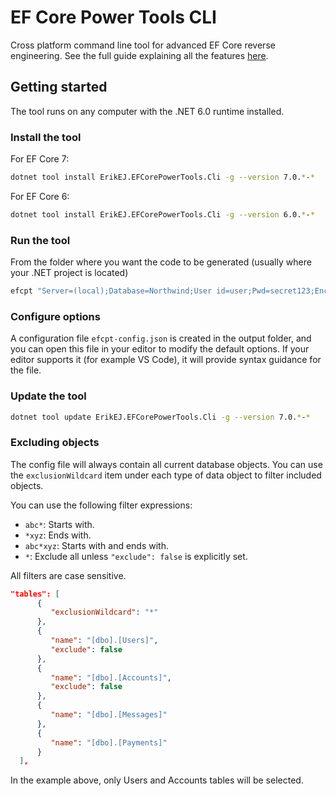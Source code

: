 # EF Core Power Tools CLI

Cross platform command line tool for advanced EF Core reverse engineering. See the full guide explaining all the features [here](https://github.com/ErikEJ/EFCorePowerTools/wiki/Reverse-Engineering).

## Getting started

The tool runs on any computer with the .NET 6.0 runtime installed.

### Install the tool

For EF Core 7:

```bash
dotnet tool install ErikEJ.EFCorePowerTools.Cli -g --version 7.0.*-*
```

For EF Core 6:

```bash
dotnet tool install ErikEJ.EFCorePowerTools.Cli -g --version 6.0.*-*
```

### Run the tool 

From the folder where you want the code to be generated (usually where your .NET project is located)

```bash
efcpt "Server=(local);Database=Northwind;User id=user;Pwd=secret123;Encrypt=false" mssql
```

### Configure options

A configuration file `efcpt-config.json` is created in the output folder, and you can open this file in your editor to modify the default options. If your editor supports it (for example VS Code), it will provide syntax guidance for the file.

### Update the tool

```bash
dotnet tool update ErikEJ.EFCorePowerTools.Cli -g --version 7.0.*-*
```

### Excluding objects

The config file will always contain all current database objects. You can use the `exclusionWildcard` item under each type of data object to filter included objects. 

You can use the following filter expressions:

- `abc*`: Starts with.
- `*xyz`: Ends with.
- `abc*xyz`: Starts with and ends with.
- `*`: Exclude all unless `"exclude": false` is explicitly set.

All filters are case sensitive.

```json
"tables": [
      {
         "exclusionWildcard": "*"
      },
      {
         "name": "[dbo].[Users]",
         "exclude": false
      },
      {
         "name": "[dbo].[Accounts]",
         "exclude": false
      },
      {
         "name": "[dbo].[Messages]"
      },
      {
         "name": "[dbo].[Payments]"
      }
  ],
```

In the example above, only Users and Accounts tables will be selected.
